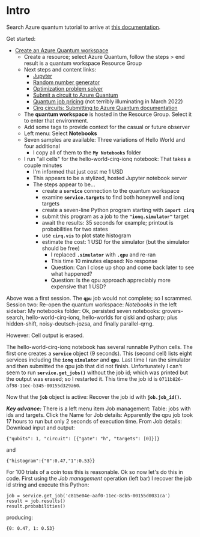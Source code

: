# Intro

Search Azure quantum tutorial to arrive at [this documentation](https://docs.microsoft.com/en-us/azure/quantum/).

Get started:
* [Create an Azure Quantum workspace](https://docs.microsoft.com/en-us/azure/quantum/how-to-create-workspace?tabs=tabid-quick)
    * Create a resource; select Azure Quantum, follow the steps > end result is a quantum workspace Resource Group
    * Next steps and content links:
        * [Jupyter](https://docs.microsoft.com/en-us/azure/quantum/get-started-jupyter-notebook)
        * [Random number generator](https://docs.microsoft.com/en-us/azure/quantum/quickstart-microsoft-qc)
        * [Optimization problem solver](https://docs.microsoft.com/en-us/azure/quantum/quickstart-microsoft-qio)
        * [Submit a circuit to Azure Quantum](https://docs.microsoft.com/en-us/azure/quantum/quickstart-microsoft-qiskit)
        * [Quantum job pricing](https://docs.microsoft.com/azure/quantum/azure-quantum-job-costs) (not terribly illuminating in March 2022)
        * [Cirq circuits: Submitting to Azure Quantum documentation](https://docs.microsoft.com/azure/quantum/quickstart-microsoft-cirq?pivots=platform-ionq)
    * The **quantum workspace** is hosted in the Resource Group. Select it to enter that environment.
    * Add some tags to provide context for the casual or future observer
    * Left menu: Select **Notebooks**
    * Seven samples are available: Three variations of Hello World and four additional
        * I copy all of them to the **`My Notebooks`** folder
    * I run "all cells" for the hello-world-cirq-ionq notebook: That takes a couple minutes
        * I'm informed that just cost me 1 USD
        * This appears to be a stylized, hosted Jupyter notebook server
        * The steps appear to be...
            * create a **`service`** connection to the quantum workspace
            * examine **`service.targets`** to find both honeywell and ionq targets
            * create a seven-line Python program starting with **`import cirq`**
            * submit this program as a job to the **`"ionq.simulator"`** target
            * await the results: 35 seconds for example; printout is probabilities for two states
            * use **`cirq.vis`** to plot state histogram
            * estimate the cost: 1 USD for the simulator (but the simulator should be free)
                * I replaced **`.simulator`** with **`.qpu`** and re-ran
                * This time 10 minutes elapsed: No response
                * Question: Can I close up shop and come back later to see what happened?
                * Question: Is the qpu approach appreciably more expensive that 1 USD?


Above was a first session. The **`qpu`** job would not complete; so I scrammed. 
Session two: Re-open the quantum workspace: *Notebooks* in the left sidebar: My notebooks folder: Ok, 
persisted seven notebooks: grovers-search,
hello-world-cirq-ionq, hello-worlds for qiski and qsharp; plus hidden-shift, noisy-deutsch-jozsa, 
and finally parallel-qrng.


However: Cell output is erased.


The hello-world-cirq-ionq notebook has several runnable Python cells. The first one creates a **`service`** object 
(9 seconds). This (second cell) lists eight services including the **`ionq`** **`simulator`** and **`qpu`**. 
Last time I ran the simulator and then submitted the qpu job that did not finish. Unfortunately I can't
seem to run **`service.get_jobs()`** without the job id; which was printed but the output was erased; so I 
restarted it. This time the job id is `0711b826-af98-11ec-b345-00155d329a60`. 


Now that the **`job`** object is active: Recover the job id with **`job.job_id()`**. 


***Key advance:*** There is a left menu item Job management: Table: jobs with ids and targets. Click the Name for 
Job details: Apparently the qpu job took 17 hours to run but only 2 seconds of execution time. From Job details:
Download input and output: 

```
{"qubits": 1, "circuit": [{"gate": "h", "targets": [0]}]}
```

and

```
{"histogram":{"0":0.47,"1":0.53}}
```

For 100 trials of a coin toss this is reasonable. Ok so now let's do this in code. First using the 
*Job management* operation (left bar) I recover the job id string and execute this Python: 

```
job = service.get_job('c815e04e-aaf0-11ec-8cb5-00155d0031ca')
result = job.results()
result.probabilities()
```

producing:

```
{0: 0.47, 1: 0.53}
```




